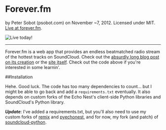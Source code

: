 # Forever.fm

by Peter Sobot (psobot.com) on November ~7, 2012. Licensed under MIT.
[Live at forever.fm](http://forever.fm).

![Live today!](http://petersobot.com/images/body/foreverfm.png)


---
Forever.fm is a web app that provides an endless beatmatched radio stream of the hottest tracks on SoundCloud. Check out the [absurdly long blog post on its creation](http://petersobot.com/blog/introducing-forever-fm) or the [site itself](http://forever.fm). Check out the code above if you're interested in some learnin'.



##Installation

Hehe. Good luck. The code has too many dependencies to count… but I might be able to go back and add a `requirements.txt` eventually. It also depends on custom forks of the Echo Nest's client-side Python libraries and SoundCloud's Python library.

***Update***: I've added a requirements.txt, but you'll also need to use my custom forks of [remix](https://github.com/psobot/remix) and [pyechonest](https://github.com/psobot/pyechonest), and for now, my fork (and patch) of [soundcloud-python](https://github.com/psobot/soundcloud-python/tree/patch-1).
